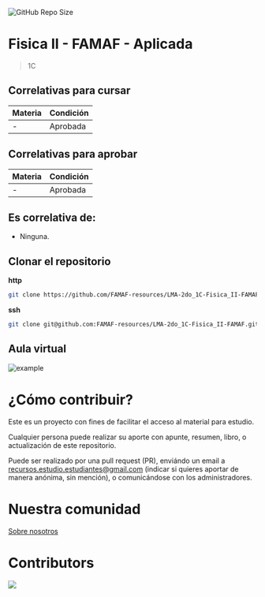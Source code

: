 ![GitHub Repo Size](https://img.shields.io/github/repo-size/FAMAF-resources/LMA-2do_1C-Fisica_II-FAMAF)

# Fisica II - FAMAF - Aplicada

> 1C

## Correlativas para **cursar**

| Materia               | Condición    |
| --------------------- | ------------ |
| -   | Aprobada     |

## Correlativas para **aprobar**

| Materia               | Condición    |
| --------------------- | ------------ |
| -   | Aprobada     |

## Es correlativa de:

- Ninguna.

## Clonar el repositorio

**http**

```bash
git clone https://github.com/FAMAF-resources/LMA-2do_1C-Fisica_II-FAMAF.git
```

**ssh**

```bash
git clone git@github.com:FAMAF-resources/LMA-2do_1C-Fisica_II-FAMAF.git
```

## Aula virtual

![example](url)

# ¿Cómo contribuir?

Este es un proyecto con fines de facilitar el acceso al material para estudio.

Cualquier persona puede realizar su aporte con apunte, resumen, libro, o actualización de este repositorio.

Puede ser realizado por una pull request (PR), enviándo un email a recursos.estudio.estudiantes@gmail.com (indicar si quieres aportar de manera anónima, sin mención), o comunicándose con los administradores.

# Nuestra comunidad
[Sobre nosotros](https://github.com/FAMAF-resources/.github/tree/main/profile/README.md)

# Contributors
<a href="https://github.com/FAMAF-resources/LMA-2do_1C-Fisica_II-FAMAF/graphs/contributors">
  <img src="https://contrib.rocks/image?repo=FAMAF-resources/LMA-2do_1C-Fisica_II-FAMAF"/>
</a>
